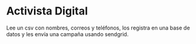 # Activista Digital
Lee un csv con nombres, correos y teléfonos, los registra en una base de datos y les envía una campaña usando sendgrid.
